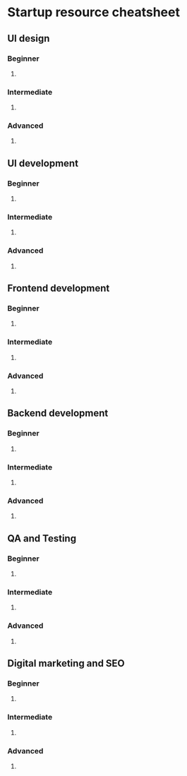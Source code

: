 # Startup resource cheatsheet

## UI design
### Beginner
1. 

### Intermediate
1.

### Advanced
1.

## UI development
### Beginner
1. 

### Intermediate
1.

### Advanced
1.

## Frontend development
### Beginner
1. 

### Intermediate
1.

### Advanced
1.
 

## Backend development
### Beginner
1. 

### Intermediate
1.

### Advanced
1.

## QA and Testing
### Beginner
1. 

### Intermediate
1.

### Advanced
1.


## Digital marketing and SEO
### Beginner
1. 

### Intermediate
1.

### Advanced
1.
